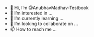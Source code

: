 - 👋 Hi, I’m @AnubhavMadhav-Testbook
- 👀 I’m interested in ...
- 🌱 I’m currently learning ...
- 💞️ I’m looking to collaborate on ...
- 📫 How to reach me ...

<!---
AnubhavMadhav-Testbook/AnubhavMadhav-Testbook is a ✨ special ✨ repository because its `README.md` (this file) appears on your GitHub profile.
You can click the Preview link to take a look at your changes.
--->
